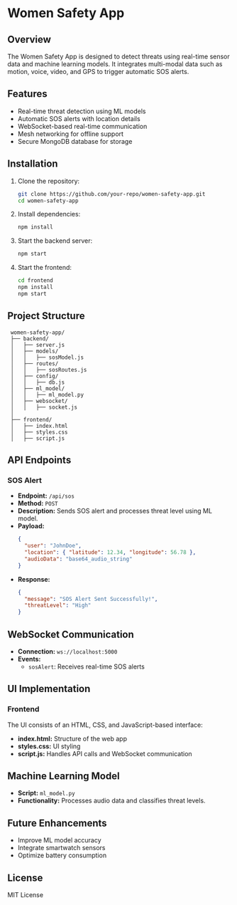 # Women Safety App

## Overview
The Women Safety App is designed to detect threats using real-time sensor data and machine learning models. It integrates multi-modal data such as motion, voice, video, and GPS to trigger automatic SOS alerts.

## Features
- Real-time threat detection using ML models
- Automatic SOS alerts with location details
- WebSocket-based real-time communication
- Mesh networking for offline support
- Secure MongoDB database for storage

## Installation

1. Clone the repository:
   ```bash
   git clone https://github.com/your-repo/women-safety-app.git
   cd women-safety-app
   ```
2. Install dependencies:
   ```bash
   npm install
   ```
3. Start the backend server:
   ```bash
   npm start
   ```
4. Start the frontend:
   ```bash
   cd frontend
   npm install
   npm start
   ```

## Project Structure
```
 women-safety-app/
 ├── backend/
 │   ├── server.js
 │   ├── models/
 │   │   ├── sosModel.js
 │   ├── routes/
 │   │   ├── sosRoutes.js
 │   ├── config/
 │   │   ├── db.js
 │   ├── ml_model/
 │   │   ├── ml_model.py
 │   ├── websocket/
 │   │   ├── socket.js
 │
 ├── frontend/
 │   ├── index.html
 │   ├── styles.css
 │   ├── script.js
 ```

## API Endpoints
### SOS Alert
- **Endpoint:** `/api/sos`
- **Method:** `POST`
- **Description:** Sends SOS alert and processes threat level using ML model.
- **Payload:**
  ```json
  {
    "user": "JohnDoe",
    "location": { "latitude": 12.34, "longitude": 56.78 },
    "audioData": "base64_audio_string"
  }
  ```
- **Response:**
  ```json
  {
    "message": "SOS Alert Sent Successfully!",
    "threatLevel": "High"
  }
  ```

## WebSocket Communication
- **Connection:** `ws://localhost:5000`
- **Events:**
  - `sosAlert`: Receives real-time SOS alerts

## UI Implementation
### Frontend
The UI consists of an HTML, CSS, and JavaScript-based interface:
- **index.html:** Structure of the web app
- **styles.css:** UI styling
- **script.js:** Handles API calls and WebSocket communication

## Machine Learning Model
- **Script:** `ml_model.py`
- **Functionality:** Processes audio data and classifies threat levels.

## Future Enhancements
- Improve ML model accuracy
- Integrate smartwatch sensors
- Optimize battery consumption

## License
MIT License

